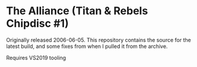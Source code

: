 # The Alliance (Titan & Rebels Chipdisc #1)

Originally released 2006-06-05. This repository contains the source for the latest build, and some fixes from when I pulled it from the archive.

Requires VS2019 tooling